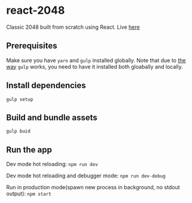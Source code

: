 # react-2048
Classic 2048 built from scratch using React.
Live [here](http://shogunsea.com/2048/)

## Prerequisites
Make sure you have `yarn` and `gulp` installed globally.
Note that due to [the way](http://stackoverflow.com/questions/22115400/why-do-we-need-to-install-gulp-globally-and-locally) `gulp` works, you need to have it installed both gloabally and locally.

## Install dependencies
`gulp setup`

## Build and bundle assets
`gulp buid`

## Run the app
Dev mode hot reloading: `npm run dev`

Dev mode hot reloading and debugger mode: `npm run dev-debug`

Run in production mode(spawn new process in background, no stdout output): `npm start`
